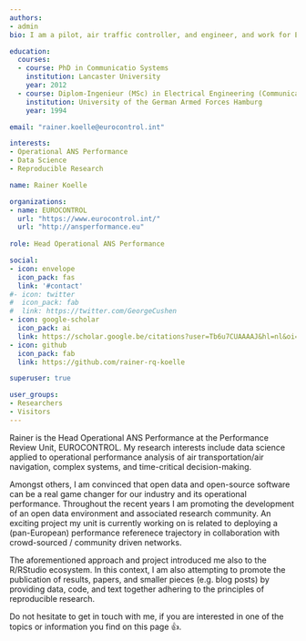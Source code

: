 ```yaml
---
authors:
- admin
bio: I am a pilot, air traffic controller, and engineer, and work for EUROCONTROL, Performance Review Unit. My research interests revolve around operational air navigation and/or air transportation system performance applying a mix of data science and system analytics. In a side role I am also interested in time-critical decision making applied in aviation security and critical infrastructure protection. 

education:
  courses:
  - course: PhD in Communicatio Systems
    institution: Lancaster University
    year: 2012
  - course: Diplom-Ingenieur (MSc) in Electrical Engineering (Communication Systems)
    institution: University of the German Armed Forces Hamburg
    year: 1994

email: "rainer.koelle@eurocontrol.int"

interests:
- Operational ANS Performance
- Data Science
- Reproducible Research

name: Rainer Koelle

organizations:
- name: EUROCONTROL
  url: "https://www.eurocontrol.int/"
  url: "http://ansperformance.eu"
  
role: Head Operational ANS Performance

social:
- icon: envelope
  icon_pack: fas
  link: '#contact'
#- icon: twitter
#  icon_pack: fab
#  link: https://twitter.com/GeorgeCushen
- icon: google-scholar
  icon_pack: ai
  link: https://scholar.google.be/citations?user=Tb6u7CUAAAAJ&hl=nl&oi=ao
- icon: github
  icon_pack: fab
  link: https://github.com/rainer-rq-koelle

superuser: true

user_groups:
- Researchers
- Visitors
---
```


Rainer is the Head Operational ANS Performance at the Performance Review Unit, EUROCONTROL. My research interests include data science applied to operational performance analysis of air transportation/air navigation, complex systems, and time-critical decision-making.

Amongst others, I am convinced that open data and open-source software can be a real game changer for our industry and its operational performance. Throughout the recent years I am promoting the development of an open data environment and associated research community. An exciting project my unit is currently working on is related to deploying a (pan-European) performance referenece trajectory in collaboration with crowd-sourced / community driven networks.

The aforementioned approach and project introduced me also to the R/RStudio ecosystem. In this context, I am also attempting to promote the publication of results, papers, and smaller pieces (e.g. blog posts) by providing data, code, and text together adhering to the principles of reproducible research.

Do not hesitate to get in touch with me, if you are interested in one of the topics or information you find on this page :+1:.
